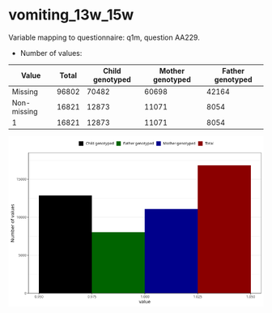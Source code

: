 # vomiting_13w_15w
Variable mapping to questionnaire: q1m, question AA229.
- Number of values:

| Value | Total | Child genotyped | Mother genotyped | Father genotyped |
| ----- | ----- | --------------- | ---------------- | ---------------- |
| Missing | 96802 | 70482 | 60698 | 42164 |
| Non-missing | 16821 | 12873 | 11071 | 8054 |
| 1 | 16821 | 12873 | 11071 | 8054 |



![](vomiting_13w_15w_n.png)



